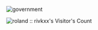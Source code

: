 ![government](https://github.com/rivkxx/rivkxx/assets/81345344/864fdfc6-a1ab-42ab-ae0b-f81376d0b80f)

<img src="https://profile-counter.glitch.me/github-profile-views-counter/count.svg"  alt="roland :: rivkxx's Visitor's Count" /></p> 

